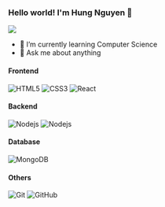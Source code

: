 ### Hello world! I'm Hung Nguyen 👋
![](https://komarev.com/ghpvc/?username=hungnguyen7&color=brightgreen)
- 🌱 I’m currently learning Computer Science
- 💬 Ask me about anything
#### Frontend
![HTML5](https://img.shields.io/badge/-HTML5-%23E44D27?style=flat-square&logo=html5&logoColor=ffffff)
![CSS3](https://img.shields.io/badge/-CSS3-%231572B6?style=flat-square&logo=css3)
![React](https://img.shields.io/badge/-React-%23282C34?style=flat-square&logo=react)
#### Backend
![Nodejs](https://img.shields.io/badge/-Nodejs-black?style=flat-square&logo=Node.js)
![Nodejs](https://img.shields.io/badge/-Expressjs-black?style=flat-square&logo=express)
#### Database
![MongoDB](https://img.shields.io/badge/-MongoDB-13aa52?style=flat-square&logo=mongodb)
#### Others
![Git](https://img.shields.io/badge/-Git-%23F05032?style=flat-square&logo=git&logoColor=%23ffffff)
![GitHub](https://img.shields.io/badge/-GitHub-181717?style=flat-square&logo=github)
